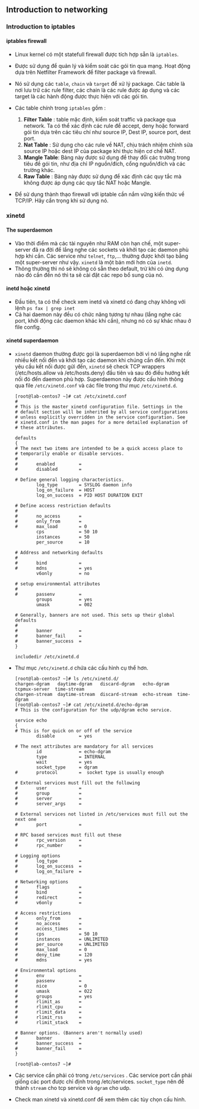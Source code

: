## Introduction to networking

### Introduction to iptables

#### iptables firewall

- Linux kernel có một statefull firewall được tích hợp sẵn là `iptables`.
- Được sử dụng để quản lý và kiểm soát các gói tin qua mạng. Hoạt động dựa trên Netfilter Framework để filter package và firewall.
- Nó sử dụng các `table`, `chain` và `target` để xử lý package. Các table là nơi lưu trữ các rule filter, các chain là các rule được áp dụng và các target là các hành động được thực hiện với các gói tin.
- Các table chính trong `iptables` gồm :
    1. **Filter Table** : table mặc định, kiểm soát traffic và package qua network. Ta có thể xác định các rule để accept, deny hoặc forward gói tin dựa trên các tiêu chí như source IP, Dest IP, source port, dest port.
    2. **Nat Table** : Sử dụng cho các rule về NAT, chịu trách nhiệm chỉnh sửa source IP hoặc dest IP của package khi thực hiện cơ chế NAT.
    3. **Mangle Table**: Bảng này được sử dụng để thay đổi các trường trong tiêu đề gói tin, như địa chỉ IP nguồn/đích, cổng nguồn/đích và các trường khác.
    4. **Raw Table** : Bảng này được sử dụng để xác định các quy tắc mà không được áp dụng các quy tắc NAT hoặc Mangle.

- Để sử dụng thành thạo firewall với iptable cần nắm vững kiến thức về TCP/IP. Hãy cẩn trọng khi sử dụng nó.

### xinetd

#### The superdaemon

- Vào thời điểm mà các tài nguyên như RAM còn hạn chế, một super-server đã ra đời để lắng nghe các sockets và khởi tạo các daemon phù hợp khi cần. Các service như `telnet`, `ftp`,... thường được khởi tạo bằng một super-server như vậy. `xinetd` là một bản mới hơn của `inetd`.
- Thông thường thì nó sẽ không có sẵn theo default, trừ khi có ứng dụng nào đó cần đến nó thì ta sẽ cài đặt các repo bổ sung của nó.

#### inetd hoặc xinetd

- Đầu tiên, ta có thể check xem inetd và xinetd có đang chạy không với lệnh `ps fax | grep inet`
- Cả hai daemon này đều có chức năng tương tự nhau (lắng nghe các port, khởi động các daemon khác khi cần), nhưng nó có sự khác nhau ở file config.

#### xinetd superdaemon

- `xinetd` daemon thường được gọi là superdaemon bởi vì nó lắng nghe rất nhiều kết nối đến và khởi tạo các daemon khi chúng cần đến. Khi một yêu cầu kết nối được gửi đến, `xinetd` sẽ check TCP wrappers (/etc/hosts.allow và /etc/hosts.deny) đầu tiên và sau đó điều hướng kết nối đó đến daemon phù hợp. Superdaemon này được cấu hình thông qua file `/etc/xinetd.conf` và các file trong thư mục `/etc/xinetd.d`.
    ```
    [root@lab-centos7 ~]# cat /etc/xinetd.conf
    #
    # This is the master xinetd configuration file. Settings in the
    # default section will be inherited by all service configurations
    # unless explicitly overridden in the service configuration. See
    # xinetd.conf in the man pages for a more detailed explanation of
    # these attributes.

    defaults
    {
    # The next two items are intended to be a quick access place to
    # temporarily enable or disable services.
    #
    #       enabled         =
    #       disabled        =

    # Define general logging characteristics.
            log_type        = SYSLOG daemon info
            log_on_failure  = HOST
            log_on_success  = PID HOST DURATION EXIT

    # Define access restriction defaults
    #
    #       no_access       =
    #       only_from       =
    #       max_load        = 0
            cps             = 50 10
            instances       = 50
            per_source      = 10

    # Address and networking defaults
    #
    #       bind            =
    #       mdns            = yes
            v6only          = no

    # setup environmental attributes
    #
    #       passenv         =
            groups          = yes
            umask           = 002

    # Generally, banners are not used. This sets up their global defaults
    #
    #       banner          =
    #       banner_fail     =
    #       banner_success  =
    }

    includedir /etc/xinetd.d
    ```

- Thư mục `/etc/xinetd.d` chứa các cấu hình cụ thể hơn.
    ```
    [root@lab-centos7 ~]# ls /etc/xinetd.d/
    chargen-dgram   daytime-dgram   discard-dgram   echo-dgram   tcpmux-server  time-stream
    chargen-stream  daytime-stream  discard-stream  echo-stream  time-dgram
    [root@lab-centos7 ~]# cat /etc/xinetd.d/echo-dgram
    # This is the configuration for the udp/dgram echo service.

    service echo
    {
    # This is for quick on or off of the service
            disable         = yes

    # The next attributes are mandatory for all services
            id              = echo-dgram
            type            = INTERNAL
            wait            = yes
            socket_type     = dgram
    #       protocol        =  socket type is usually enough

    # External services must fill out the following
    #       user            =
    #       group           =
    #       server          =
    #       server_args     =

    # External services not listed in /etc/services must fill out the next one
    #       port            =

    # RPC based services must fill out these
    #       rpc_version     =
    #       rpc_number      =

    # Logging options
    #       log_type        =
    #       log_on_success  =
    #       log_on_failure  =

    # Networking options
    #       flags           =
    #       bind            =
    #       redirect        =
    #       v6only          =

    # Access restrictions
    #       only_from       =
    #       no_access       =
    #       access_times    =
    #       cps             = 50 10
    #       instances       = UNLIMITED
    #       per_source      = UNLIMITED
    #       max_load        = 0
    #       deny_time       = 120
    #       mdns            = yes

    # Environmental options
    #       env             =
    #       passenv         =
    #       nice            = 0
    #       umask           = 022
    #       groups          = yes
    #       rlimit_as       =
    #       rlimit_cpu      =
    #       rlimit_data     =
    #       rlimit_rss      =
    #       rlimit_stack    =

    # Banner options. (Banners aren't normally used)
    #       banner          =
    #       banner_success  =
    #       banner_fail     =
    }

    [root@lab-centos7 ~]#
    ```

- Các service cần phải có trong `/etc/services` . Các service port cần phải giống các port được chỉ định trong /etc/services. `socket_type` nên để thành `stream` cho tcp service và `dgram` cho udp. 
- Check man xinetd và xinetd.conf để xem thêm các tùy chọn cấu hình.